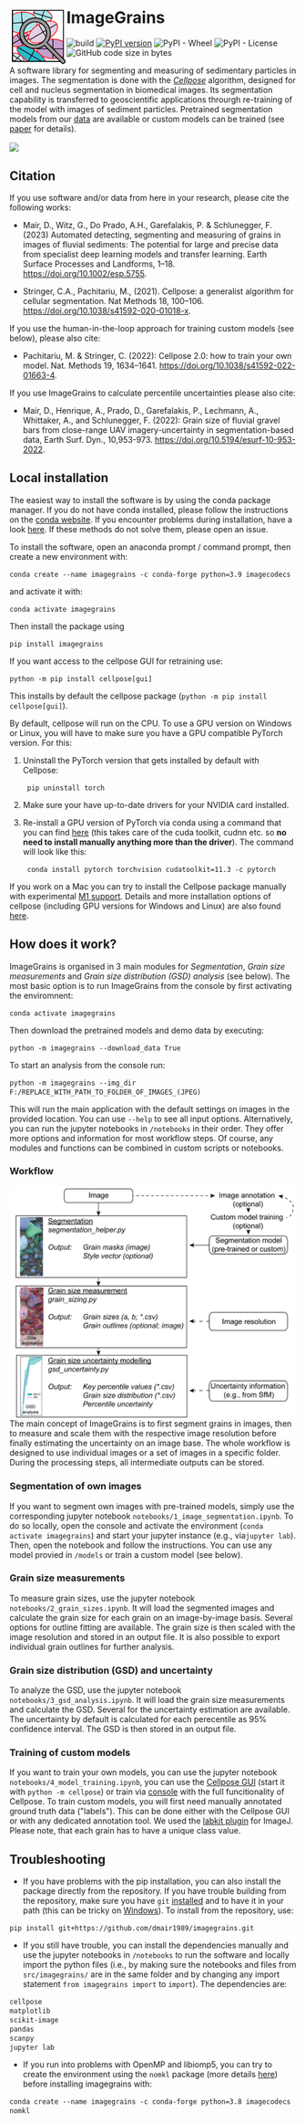 # ImageGrains  <img src="https://github.com/dmair1989/ImageGrains/blob/main/illustrations/logo_2.png?raw=true" width="100" title="logo" alt="logo" align="left">
![build](https://github.com/dmair1989/imagegrains/actions/workflows/ci.yml/badge.svg)
[![PyPI version](https://badge.fury.io/py/imagegrains.svg)](https://badge.fury.io/py/imagegrains)
![PyPI - Wheel](https://img.shields.io/pypi/wheel/imagegrains)
![PyPI - License](https://img.shields.io/pypi/l/imagegrains?color=green)
![GitHub code size in bytes](https://img.shields.io/github/languages/code-size/dmair1989/imagegrains)


A software library for segmenting and measuring of sedimentary particles in images. The segmentation is done with the [*Cellpose*](https://github.com/mouseland/cellpose) algorithm, designed for cell and nucleus segmentation in biomedical images. Its segmentation capability is transferred to geoscientific applications throurgh re-training of the model with images of sediment particles. Pretrained segmentation models from our [data](https://doi.org/10.5281/zenodo.8005771) are available or custom models can be trained (see [paper](https://doi.org/10.1002/esp.5755) for details).

<img src="https://github.com/dmair1989/ImageGrains/blob/main/illustrations/example.png?raw=true" align="center">

## Citation  

If you use software and/or data from here in your research, please cite the following works:  

- Mair, D., Witz, G., Do Prado, A.H., Garefalakis, P. & Schlunegger, F. (2023) Automated detecting, segmenting and measuring of grains in images of fluvial sediments: The potential for large and precise data from specialist deep learning models and transfer learning. Earth Surface Processes and Landforms, 1–18. <https://doi.org/10.1002/esp.5755>.

- Stringer, C.A., Pachitariu, M., (2021). Cellpose: a generalist algorithm for cellular segmentation. Nat Methods 18, 100–106. <https://doi.org/10.1038/s41592-020-01018-x>.

If you use the human-in-the-loop approach for training custom models (see below), please also cite:  

- Pachitariu, M. & Stringer, C. (2022): Cellpose 2.0: how to train your own model. Nat. Methods 19, 1634–1641. <https://doi.org/10.1038/s41592-022-01663-4>.

If you use ImageGrains to calculate percentile uncertainties please also cite:

- Mair, D., Henrique, A., Prado, D., Garefalakis, P., Lechmann, A., Whittaker, A., and Schlunegger, F. (2022): Grain size of fluvial gravel bars from close-range UAV imagery-uncertainty in segmentation-based data, Earth Surf. Dyn., 10,953-973. <https://doi.org/10.5194/esurf-10-953-2022>.

## Local installation  

The easiest way to install the software is by using the conda package manager. If you do not have conda installed, please follow the instructions on the [conda website](https://docs.conda.io/en/latest/miniconda.html). If you encounter problems during installation, have a look [here](https://github.com/dmair1989/imagegrains/blob/main/Readme.md#troubleshooting). If these methods do not solve them, please open an issue.  

To install the software, open an anaconda prompt / command prompt, then create a new environment with:

```text
conda create --name imagegrains -c conda-forge python=3.9 imagecodecs 
```

and activate it with:

```text
conda activate imagegrains
```

Then install the package using

```text
pip install imagegrains
```

If you want access to the cellpose GUI for retraining use:

```text
python -m pip install cellpose[gui]
```

This installs by default the cellpose package (```python -m pip install cellpose[gui]```).  
  
By default, cellpose will run on the CPU. To use a GPU version on Windows or Linux, you will have to make sure you have a GPU compatible PyTorch version. For this:

1. Uninstall the PyTorch version that gets installed by default with Cellpose:

        pip uninstall torch

2. Make sure your have up-to-date drivers for your NVIDIA card installed.

3. Re-install a GPU version of PyTorch via conda using a command that you can find [here](https://pytorch.org/get-started/locally/) (this takes care of the cuda toolkit, cudnn etc. so **no need to install manually anything more than the driver**). The command will look like this:

        conda install pytorch torchvision cudatoolkit=11.3 -c pytorch

If you work on a Mac you can try to install the Cellpose package manually with experimental [M1 support](https://cellpose.readthedocs.io/en/latest/installation.html#m1-mac-installation).
Details and more installation options of cellpose (including GPU versions for Windows and Linux) are also found [here](https://github.com/mouseland/cellpose#installation).

## How does it work?

ImageGrains is organised in 3 main modules for *Segmentation*, *Grain size measurements* and *Grain size distribution (GSD) analysis* (see below). The most basic option is to run ImageGrains from the console by first activating the enviromnent:
```text
conda activate imagegrains
```
Then download the pretrained models and demo data by executing:

```text
python -m imagegrains --download_data True
```

To start an analysis from the console run:

```text
python -m imagegrains --img_dir F:/REPLACE_WITH_PATH_TO_FOLDER_OF_IMAGES_(JPEG)
```
This will run the main application with the default settings on images in the provided location. You can use ```--help``` to see all input options. Alternatively, you can run the jupyter notebooks in ```/notebooks``` in their order. They offer more options and information for most workflow steps. Of course, any modules and functions can be combined in custom scripts or notebooks.

### Workflow  

<img src="https://github.com/dmair1989/ImageGrains/blob/main/illustrations/workflow.png?raw=true" width="550" title="wf" alt="wf" align="center">  
The main concept of ImageGrains is to first segment grains in images, then to measure and scale them with the respective image resolution before finally estimating the uncertainty on an image base. The whole workflow is designed to use individual images or a set of images in a specific folder. During the processing steps, all intermediate outputs can be stored.

### Segmentation of own images

If you want to segment own images with pre-trained models, simply use the corresponding jupyter notebook ```notebooks/1_image_segmentation.ipynb```. To do so locally, open the console and activate the environment (```conda activate imagegrains```) and start your jupyter instance (e.g., via```jupyter lab```). Then, open the notebook and follow the instructions. You can use any model provied in ```/models``` or train a custom model (see below).

### Grain size measurements

To measure grain sizes, use the jupyter notebook ```notebooks/2_grain_sizes.ipynb```. It will load the segmented images and calculate the grain size for each grain on an image-by-image basis. Several options for outline fitting are available. The grain size is then scaled with the image resolution and stored in an output file. It is also possible to export individual grain outlines for further analysis.

### Grain size distribution (GSD) and uncertainty

To analyze the GSD, use the jupyter notebook ```notebooks/3_gsd_analysis.ipynb```. It will load the grain size measurements and calculate the GSD. Several for the uncertainty estimation are available. The uncertainty by default is calculated for each perecentile as 95% confidence interval. The GSD is then stored in an output file.

### Training of custom models

If you want to train your own models, you can use the jupyter notebook ```notebooks/4_model_training.ipynb```, you can use the [Cellpose GUI](https://www.cellpose.org/) (start it with ```python -m cellpose```) or train via [console](https://cellpose.readthedocs.io/en/latest/train.html) with the full funcitionality of Cellpose. To train custom models, you will first need manually annotated ground truth data ("labels"). This can be done either with the Cellpose GUI or with any dedicated annotation tool. We used the [labkit plugin](https://imagej.net/Labkit) for ImageJ. Please note, that each grain has to have a unique class value.


## Troubleshooting  
  
- If you have problems with the pip installation, you can also install the package directly from the repository. If you have trouble building from the repository, make sure you have ```git``` [installed](https://github.com/git-guides/install-git) and to have it in your path (this can be tricky on [Windows](https://stackoverflow.com/questions/26620312/installing-git-in-path-with-github-client-for-windows)). To install from the repository, use:

```text
pip install git+https://github.com/dmair1989/imagegrains.git
```  
   

- If you still have trouble, you can install the dependencies manually and use the jupyter notebooks in ```/notebooks``` to run the software and locally import the python files (i.e., by making sure the notebooks and files from ```src/imagegrains/``` are in the same folder and by changing any import statement ```from imagegrains import``` to ```import```). The dependencies are:

```text
cellpose
matplotlib
scikit-image
pandas
scanpy
jupyter lab
```

- If you run into problems with  OpenMP and libiomp5, you can try to create the environment using the ```nomkl``` package (more details [here](https://stackoverflow.com/questions/53014306/error-15-initializing-libiomp5-dylib-but-found-libiomp5-dylib-already-initial)) before installing imagegrains with:

```text
conda create --name imagegrains -c conda-forge python=3.8 imagecodecs nomkl 
```
